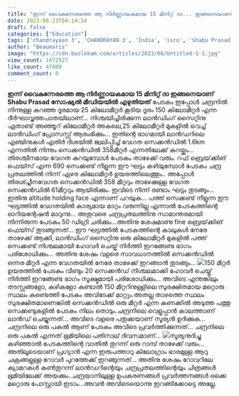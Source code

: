 ```yaml
---
title: "ഇന്ന് വൈകുന്നേരത്തെ ആ നിർണ്ണായകമായ 15 മിനിറ്റ് ദാ... ഇങ്ങനെയാണ്"
date: 2023-08-23T04:14:54
draft: false
categories: ["Education"]
tags: ['chandrayaan 3', 'CHANDRAYAN 3', 'India', 'isro', 'Shabu Prasad', 'soft landing']
author: "Beaumaris"
image: "https://cdn.boolokam.com/articles/2023/08/Untitled-1-1.jpg"
view_count: 1472927
like_count: 47809
comment_count: 0
---
```


**ഇന്ന് വൈകുന്നേരത്തെ ആ നിർണ്ണായകമായ 15 മിനിറ്റ് ദാ ഇങ്ങനെയാണ്** **Shabu Prasad സോഷ്യൽ മീഡിയയിൽ എഴുതിയത്** പേടകം ഇപ്പോൾ ചന്ദ്രനിൽ നിന്നുള്ള കുറഞ്ഞ ദൂരമായ 25 കിലോമീറ്റർ കൂടിയ ദൂരം 150 കിലോമീറ്റർ എന്ന ദീർഘാവൃത്തപാതയിലാണ്... നിശ്ചയിച്ചിരിക്കുന്ന ലാൻഡിംഗ് സൈറ്റിനു ഏതാണ്ട് അഞ്ഞൂറ് കിലോമീറ്റർ അകലെ,25 കിലോമീറ്റർ മുകളിൽ വെച്ച് ലാൻഡിംഗ് പ്രോസസ്സ് ആരംഭിക്കും... ഇതിന്റെ ഭാഗമായി ലാൻഡറിലെ എഞ്ചിനുകൾ എതിർ ദിശയിൽ ജ്വലിപ്പിച്ച് വേഗത സെക്കൻഡിൽ 1.6km എന്നതിൽ നിന്നും സെക്കൻഡിൽ 358മീറ്റർ എന്നതിലേക്ക് കുറയ്ക്കും... തിരശ്ചീനമായ വേഗത കുറയുമ്പോൾ പേടകം താഴേക്ക് വരും. റഫ് ബ്രെയ്‌ക്കിങ് ഫെയ്സ് എന്ന 690 സെക്കണ്ട് നീളുന്ന ഈ ഘട്ടം കഴിയുമ്പോൾ പേടകം ചന്ദ്ര പ്രതലത്തിൽ നിന്ന് ഏഴര കിലോമീറ്റർ ഉയരത്തിലെത്തും.. അപ്പോൾ തിരശ്ച്ചീനവേഗത സെക്കൻഡിൽ 358 മീറ്ററും താഴേക്കുള്ള വേഗത സെക്കൻഡിൽ 61മീറ്ററും ആയിരിക്കും. ഇവിടെ നിന്ന് രണ്ടാം ഘട്ടം തുടങ്ങും... ഇതിനു altitude holding face എന്നാണ് പറയുക... പത്ത് സെക്കണ്ട് നീളുന്ന ഈ ഘട്ടത്തിൽ വേഗതയിൽ കാര്യമായ മാറ്റം വരുന്നില്ല എന്നാൽ പേടകത്തിന്റെ ഓറിയന്റേഷൻ മാറുന്നു... അതുവരെ ചന്ദ്രപ്രതലത്തിനു സാമാന്തരമായി നിന്നിരുന്ന പേടകം 50 ഡിഗ്രി ചരിക്കും...അതിനു ശേഷമാണു fine ബ്രെയ്‌ക്കിങ് ഫെയ്സ് തുടങ്ങുന്നത്... ഈ ഘട്ടത്തിൽ പേടകത്തിന്റെ കാലുകൾ നേരേ താഴേക്ക് ആക്കി, ലാൻഡിംഗ് സൈറ്റിനു ഒരു കിലോമീറ്റർ മുകളിൽ പത്ത് സെക്കണ്ട് നിശ്ചലമായി ഹോവർ ചെയ്ത് നിർത്തി ഇറങ്ങേണ്ട ഭാഗം പരിശോധിക്കും... അതിനു ശേഷം വളരെ സാവധാനത്തിൽ സെക്കൻഡിൽ ഒന്നര മീറ്റർ എന്ന വേഗതയിൽ നേരേ താഴേക്ക് ഇറങ്ങാൻ തുടങ്ങും... ![](https://cdn.boolokam.com/articles/2023/08/7.webp)150 മീറ്റർ ഉയരത്തിൽ പേടകം വീണ്ടും 20 സെക്കൻഡ് നിശ്ചലമാക്കി ഹോവർ ചെയ്ത് നിർത്തി ഇറങ്ങേണ്ട ഭാഗം സൂക്ഷ്മമായി പരിശോധിക്കും... അവിടെ എന്തങ്കിലും തടസ്സങ്ങളോ, കുഴികളോ കണ്ടാൽ 150 മീറ്ററിനുള്ളിലെ സുരക്ഷിതമായ മറ്റൊരു സ്ഥലം കണ്ടെത്തി പേടകം അവിടേക്ക് മാറ്റും.അതല്ല താഴത്തെ സ്ഥലം സുരക്ഷിതമാണെങ്കിൽ സെക്കൻഡിൽ ഒരു മീറ്റർ എന്ന കണക്കിൽ അടുത്ത പത്തു സെക്കണ്ടുകളിൽ പേടകം നിലം തൊടും.ചന്ദ്രനിലെ വെളുപ്പാൻ കാലത്താണ് ലാൻഡ് ചെയ്യുന്നത്... അവിടെ വളരെ പതുക്കയാണ് സൂര്യൻ ഉദിക്കുക... ചന്ദ്രനിലെ ഒരു പകൽ ആണ് പേടകം അവിടെ പ്രവർത്തിക്കുന്നത്... ചന്ദ്രനിലെ ഒരു പകൽ എന്നത് ഭൂമിയിലെ പതിനാല് ദിവസമാണ്... ![](https://cdn.boolokam.com/articles/2023/08/7-1.webp)സൂര്യനുദിച്ചു കഴിഞ്ഞാൽ പേടകത്തിന്റെ വാതിൽ തുറന്ന് ഒരു റാമ്പ് താഴേക്ക് വരും... അതിലൂടെയാണ് പ്രഗ്യാൻ എന്ന ഇരുപത്താറു കിലോഗ്രാം ഭാരമുള്ള ആറു ചക്രങ്ങളുള്ള റോവർ പുറത്തേക്ക് ഇറങ്ങുന്നത്... അതിനു ശേഷം റോവറിലേ ക്യാമറകൾ കൺതുറന്ന് ലാൻഡറിന്റെയും ചന്ദ്രപ്രതലത്തിന്റെയും ചിത്രങ്ങൾ ഭൂമിയിലേക്ക് അയക്കും..ചന്ദ്രയാനിലുള്ള ഉപകരണങ്ങൾ പ്രവർത്തനങ്ങൾ ഒക്കെ മറ്റൊരു പോസ്റ്റായി ഇടാം...അവൻ അവിടെയൊന്നു ഇറങ്ങിക്കോട്ടെ അല്ലേ.
